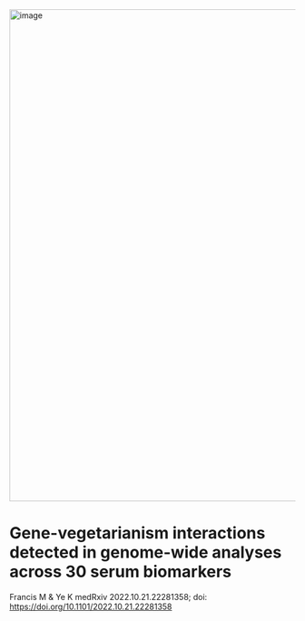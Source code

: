 <img width="867" alt="image" src="https://github.com/michaelofrancis/VegetarianGDI/assets/51752343/c1fda41e-b52c-4b96-95bf-a35d122dd88d">

# Gene-vegetarianism interactions detected in genome-wide analyses across 30 serum biomarkers

Francis M & Ye K
medRxiv 2022.10.21.22281358; doi: https://doi.org/10.1101/2022.10.21.22281358
